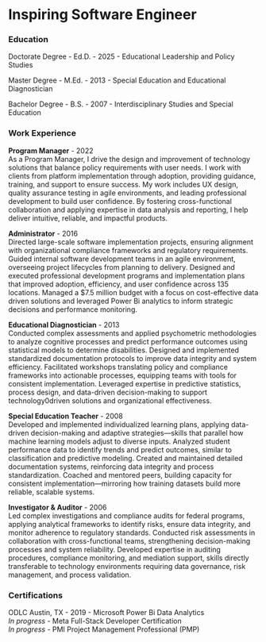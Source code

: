 # Inspiring Software Engineer

### Education
Doctorate Degree - Ed.D. - 2025 - Educational Leadership and Policy Studies

Master Degree - M.Ed. - 2013 - Special Education and Educational Diagnostician

Bachelor Degree - B.S. - 2007 - Interdisciplinary Studies and Special Education

### Work Experience
<b>Program Manager</b> - 2022<br>As a Program Manager, I drive the design and improvement of technology solutions that balance policy requirements with user needs. I work with clients from platform implementation through adoption, providing guidance, training, and support to ensure success. My work includes UX design, quality assurance testing in agile environments, and leading professional development to build user confidence. By fostering cross-functional collaboration and applying expertise in data analysis and reporting, I help deliver intuitive, reliable, and impactful products. 

<b>Administrator</b> - 2016<br>Directed large-scale software implementation projects, ensuring alignment with organizational compliance frameworks and regulatory requirements. Guided internal software development teams in an agile environment, overseeing project lifecycles from planning to delivery. Designed and executed professional development programs and implementation plans that improved adoption, efficiency, and user confidence across 135 locations. Managed a $7.5 million budget with a focus on cost-effective data driven solutions and leveraged Power Bi analytics to inform strategic decisions and performance monitoring. 

<b>Educational Diagnostician</b> - 2013<br>Conducted complex assessments and applied psychometric methodologies to analyze cognitive processes and predict performance outcomes using statistical models to determine disabilities. Designed and implemented standardized documentation protocols to improve data integrity and system efficiency. Facilitated workshops translating policy and compliance frameworks into actionable processes, equipping teams with tools for consistent implementation. Leveraged expertise in predictive statistics, process design, and data-driven decision-making to support technology0driven solutions and organizational effectiveness. 

<b>Special Education Teacher</b> - 2008<br>Developed and implemented individualized learning plans, applying data-driven decision-making and adaptive strategies—skills that parallel how machine learning models adjust to diverse inputs. Analyzed student performance data to identify trends and predict outcomes, similar to classification and predictive modeling. Created and maintained detailed documentation systems, reinforcing data integrity and process standardization. Coached and mentored peers, building capacity for consistent implementation—mirroring how training datasets build more reliable, scalable systems.

<b>Investigator & Auditor</b> - 2006<br>Led complex investigations and compliance audits for federal programs, applying analytical frameworks to identify risks, ensure data integrity, and monitor adherence to regulatory standards. Conducted risk assessments in collaboration with cross-functional teams, strengthening decision-making processes and system reliability. Developed expertise in auditing procedures, compliance monitoring, and mediation support, skills directly transferable to technology environments requiring data governance, risk management, and process validation.

### Certifications
ODLC Austin, TX - 2019 - Microsoft Power Bi Data Analytics
<br><i>In progress</i> - Meta Full-Stack Developer Certification
<br><i>In progress</i> - PMI Project Management Professional (PMP)
